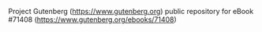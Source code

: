 Project Gutenberg (https://www.gutenberg.org) public repository
for eBook #71408 (https://www.gutenberg.org/ebooks/71408)
